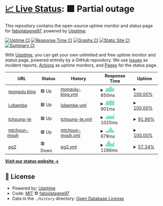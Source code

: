 # [📈 Live Status](https://fabiolatagne97.github.io/Monitor_Mongulu): <!--live status--> **🟧 Partial outage**

This repository contains the open-source uptime monitor and status page for [fabiolatagne97](https://fabiolatagne97.github.io/Monitor_Mongulu), powered by [Upptime](https://github.com/upptime/upptime).

[![Uptime CI](https://github.com/fabiolatagne97/Monitor_Mongulu/workflows/Uptime%20CI/badge.svg)](https://github.com/fabiolatagne97/Monitor_Mongulu/actions?query=workflow%3A%22Uptime+CI%22)
[![Response Time CI](https://github.com/fabiolatagne97/Monitor_Mongulu/workflows/Response%20Time%20CI/badge.svg)](https://github.com/fabiolatagne97/Monitor_Mongulu/actions?query=workflow%3A%22Response+Time+CI%22)
[![Graphs CI](https://github.com/fabiolatagne97/Monitor_Mongulu/workflows/Graphs%20CI/badge.svg)](https://github.com/fabiolatagne97/Monitor_Mongulu/actions?query=workflow%3A%22Graphs+CI%22)
[![Static Site CI](https://github.com/fabiolatagne97/Monitor_Mongulu/workflows/Static%20Site%20CI/badge.svg)](https://github.com/fabiolatagne97/Monitor_Mongulu/actions?query=workflow%3A%22Static+Site+CI%22)
[![Summary CI](https://github.com/fabiolatagne97/Monitor_Mongulu/workflows/Summary%20CI/badge.svg)](https://github.com/fabiolatagne97/Monitor_Mongulu/actions?query=workflow%3A%22Summary+CI%22)

With [Upptime](https://upptime.js.org), you can get your own unlimited and free uptime monitor and status page, powered entirely by a GitHub repository. We use [Issues](https://github.com/fabiolatagne97/Monitor_Mongulu/issues) as incident reports, [Actions](https://github.com/fabiolatagne97/Monitor_Mongulu/actions) as uptime monitors, and [Pages](https://fabiolatagne97.github.io/Monitor_Mongulu) for the status page.

<!--start: status pages-->
<!-- This summary is generated by Upptime (https://github.com/upptime/upptime) -->
<!-- Do not edit this manually, your changes will be overwritten -->
<!-- prettier-ignore -->
| URL | Status | History | Response Time | Uptime |
| --- | ------ | ------- | ------------- | ------ |
| <img alt="" src="https://icons.duckduckgo.com/ip3/blog.mongulu.cm.ico" height="13"> [mongulu blog](https://blog.mongulu.cm) | 🟩 Up | [mongulu-blog.yml](https://github.com/fabiolatagne97/Monitor_Mongulu/commits/HEAD/history/mongulu-blog.yml) | <details><summary><img alt="Response time graph" src="./graphs/mongulu-blog/response-time-week.png" height="20"> 650ms</summary><br><a href="https://fabiolatagne97.github.io/Monitor_Mongulu/history/mongulu-blog"><img alt="Response time 697" src="https://img.shields.io/endpoint?url=https%3A%2F%2Fraw.githubusercontent.com%2Ffabiolatagne97%2FMonitor_Mongulu%2FHEAD%2Fapi%2Fmongulu-blog%2Fresponse-time.json"></a><br><a href="https://fabiolatagne97.github.io/Monitor_Mongulu/history/mongulu-blog"><img alt="24-hour response time 646" src="https://img.shields.io/endpoint?url=https%3A%2F%2Fraw.githubusercontent.com%2Ffabiolatagne97%2FMonitor_Mongulu%2FHEAD%2Fapi%2Fmongulu-blog%2Fresponse-time-day.json"></a><br><a href="https://fabiolatagne97.github.io/Monitor_Mongulu/history/mongulu-blog"><img alt="7-day response time 650" src="https://img.shields.io/endpoint?url=https%3A%2F%2Fraw.githubusercontent.com%2Ffabiolatagne97%2FMonitor_Mongulu%2FHEAD%2Fapi%2Fmongulu-blog%2Fresponse-time-week.json"></a><br><a href="https://fabiolatagne97.github.io/Monitor_Mongulu/history/mongulu-blog"><img alt="30-day response time 720" src="https://img.shields.io/endpoint?url=https%3A%2F%2Fraw.githubusercontent.com%2Ffabiolatagne97%2FMonitor_Mongulu%2FHEAD%2Fapi%2Fmongulu-blog%2Fresponse-time-month.json"></a><br><a href="https://fabiolatagne97.github.io/Monitor_Mongulu/history/mongulu-blog"><img alt="1-year response time 697" src="https://img.shields.io/endpoint?url=https%3A%2F%2Fraw.githubusercontent.com%2Ffabiolatagne97%2FMonitor_Mongulu%2FHEAD%2Fapi%2Fmongulu-blog%2Fresponse-time-year.json"></a></details> | <details><summary><a href="https://fabiolatagne97.github.io/Monitor_Mongulu/history/mongulu-blog">100.00%</a></summary><a href="https://fabiolatagne97.github.io/Monitor_Mongulu/history/mongulu-blog"><img alt="All-time uptime 100.00%" src="https://img.shields.io/endpoint?url=https%3A%2F%2Fraw.githubusercontent.com%2Ffabiolatagne97%2FMonitor_Mongulu%2FHEAD%2Fapi%2Fmongulu-blog%2Fuptime.json"></a><br><a href="https://fabiolatagne97.github.io/Monitor_Mongulu/history/mongulu-blog"><img alt="24-hour uptime 100.00%" src="https://img.shields.io/endpoint?url=https%3A%2F%2Fraw.githubusercontent.com%2Ffabiolatagne97%2FMonitor_Mongulu%2FHEAD%2Fapi%2Fmongulu-blog%2Fuptime-day.json"></a><br><a href="https://fabiolatagne97.github.io/Monitor_Mongulu/history/mongulu-blog"><img alt="7-day uptime 100.00%" src="https://img.shields.io/endpoint?url=https%3A%2F%2Fraw.githubusercontent.com%2Ffabiolatagne97%2FMonitor_Mongulu%2FHEAD%2Fapi%2Fmongulu-blog%2Fuptime-week.json"></a><br><a href="https://fabiolatagne97.github.io/Monitor_Mongulu/history/mongulu-blog"><img alt="30-day uptime 100.00%" src="https://img.shields.io/endpoint?url=https%3A%2F%2Fraw.githubusercontent.com%2Ffabiolatagne97%2FMonitor_Mongulu%2FHEAD%2Fapi%2Fmongulu-blog%2Fuptime-month.json"></a><br><a href="https://fabiolatagne97.github.io/Monitor_Mongulu/history/mongulu-blog"><img alt="1-year uptime 100.00%" src="https://img.shields.io/endpoint?url=https%3A%2F%2Fraw.githubusercontent.com%2Ffabiolatagne97%2FMonitor_Mongulu%2FHEAD%2Fapi%2Fmongulu-blog%2Fuptime-year.json"></a></details>
| <img alt="" src="https://icons.duckduckgo.com/ip3/lobembe.mongulu.cm.ico" height="13"> [Lobembe](https://lobembe.mongulu.cm) | 🟩 Up | [lobembe.yml](https://github.com/fabiolatagne97/Monitor_Mongulu/commits/HEAD/history/lobembe.yml) | <details><summary><img alt="Response time graph" src="./graphs/lobembe/response-time-week.png" height="20"> 901ms</summary><br><a href="https://fabiolatagne97.github.io/Monitor_Mongulu/history/lobembe"><img alt="Response time 969" src="https://img.shields.io/endpoint?url=https%3A%2F%2Fraw.githubusercontent.com%2Ffabiolatagne97%2FMonitor_Mongulu%2FHEAD%2Fapi%2Flobembe%2Fresponse-time.json"></a><br><a href="https://fabiolatagne97.github.io/Monitor_Mongulu/history/lobembe"><img alt="24-hour response time 971" src="https://img.shields.io/endpoint?url=https%3A%2F%2Fraw.githubusercontent.com%2Ffabiolatagne97%2FMonitor_Mongulu%2FHEAD%2Fapi%2Flobembe%2Fresponse-time-day.json"></a><br><a href="https://fabiolatagne97.github.io/Monitor_Mongulu/history/lobembe"><img alt="7-day response time 901" src="https://img.shields.io/endpoint?url=https%3A%2F%2Fraw.githubusercontent.com%2Ffabiolatagne97%2FMonitor_Mongulu%2FHEAD%2Fapi%2Flobembe%2Fresponse-time-week.json"></a><br><a href="https://fabiolatagne97.github.io/Monitor_Mongulu/history/lobembe"><img alt="30-day response time 989" src="https://img.shields.io/endpoint?url=https%3A%2F%2Fraw.githubusercontent.com%2Ffabiolatagne97%2FMonitor_Mongulu%2FHEAD%2Fapi%2Flobembe%2Fresponse-time-month.json"></a><br><a href="https://fabiolatagne97.github.io/Monitor_Mongulu/history/lobembe"><img alt="1-year response time 969" src="https://img.shields.io/endpoint?url=https%3A%2F%2Fraw.githubusercontent.com%2Ffabiolatagne97%2FMonitor_Mongulu%2FHEAD%2Fapi%2Flobembe%2Fresponse-time-year.json"></a></details> | <details><summary><a href="https://fabiolatagne97.github.io/Monitor_Mongulu/history/lobembe">100.00%</a></summary><a href="https://fabiolatagne97.github.io/Monitor_Mongulu/history/lobembe"><img alt="All-time uptime 99.95%" src="https://img.shields.io/endpoint?url=https%3A%2F%2Fraw.githubusercontent.com%2Ffabiolatagne97%2FMonitor_Mongulu%2FHEAD%2Fapi%2Flobembe%2Fuptime.json"></a><br><a href="https://fabiolatagne97.github.io/Monitor_Mongulu/history/lobembe"><img alt="24-hour uptime 100.00%" src="https://img.shields.io/endpoint?url=https%3A%2F%2Fraw.githubusercontent.com%2Ffabiolatagne97%2FMonitor_Mongulu%2FHEAD%2Fapi%2Flobembe%2Fuptime-day.json"></a><br><a href="https://fabiolatagne97.github.io/Monitor_Mongulu/history/lobembe"><img alt="7-day uptime 100.00%" src="https://img.shields.io/endpoint?url=https%3A%2F%2Fraw.githubusercontent.com%2Ffabiolatagne97%2FMonitor_Mongulu%2FHEAD%2Fapi%2Flobembe%2Fuptime-week.json"></a><br><a href="https://fabiolatagne97.github.io/Monitor_Mongulu/history/lobembe"><img alt="30-day uptime 99.95%" src="https://img.shields.io/endpoint?url=https%3A%2F%2Fraw.githubusercontent.com%2Ffabiolatagne97%2FMonitor_Mongulu%2FHEAD%2Fapi%2Flobembe%2Fuptime-month.json"></a><br><a href="https://fabiolatagne97.github.io/Monitor_Mongulu/history/lobembe"><img alt="1-year uptime 99.95%" src="https://img.shields.io/endpoint?url=https%3A%2F%2Fraw.githubusercontent.com%2Ffabiolatagne97%2FMonitor_Mongulu%2FHEAD%2Fapi%2Flobembe%2Fuptime-year.json"></a></details>
| <img alt="" src="https://icons.duckduckgo.com/ip3/tchoung-te.mongulu.cm.ico" height="13"> [tchoung-te](https://tchoung-te.mongulu.cm) | 🟩 Up | [tchoung-te.yml](https://github.com/fabiolatagne97/Monitor_Mongulu/commits/HEAD/history/tchoung-te.yml) | <details><summary><img alt="Response time graph" src="./graphs/tchoung-te/response-time-week.png" height="20"> 1025ms</summary><br><a href="https://fabiolatagne97.github.io/Monitor_Mongulu/history/tchoung-te"><img alt="Response time 1123" src="https://img.shields.io/endpoint?url=https%3A%2F%2Fraw.githubusercontent.com%2Ffabiolatagne97%2FMonitor_Mongulu%2FHEAD%2Fapi%2Ftchoung-te%2Fresponse-time.json"></a><br><a href="https://fabiolatagne97.github.io/Monitor_Mongulu/history/tchoung-te"><img alt="24-hour response time 1332" src="https://img.shields.io/endpoint?url=https%3A%2F%2Fraw.githubusercontent.com%2Ffabiolatagne97%2FMonitor_Mongulu%2FHEAD%2Fapi%2Ftchoung-te%2Fresponse-time-day.json"></a><br><a href="https://fabiolatagne97.github.io/Monitor_Mongulu/history/tchoung-te"><img alt="7-day response time 1025" src="https://img.shields.io/endpoint?url=https%3A%2F%2Fraw.githubusercontent.com%2Ffabiolatagne97%2FMonitor_Mongulu%2FHEAD%2Fapi%2Ftchoung-te%2Fresponse-time-week.json"></a><br><a href="https://fabiolatagne97.github.io/Monitor_Mongulu/history/tchoung-te"><img alt="30-day response time 1156" src="https://img.shields.io/endpoint?url=https%3A%2F%2Fraw.githubusercontent.com%2Ffabiolatagne97%2FMonitor_Mongulu%2FHEAD%2Fapi%2Ftchoung-te%2Fresponse-time-month.json"></a><br><a href="https://fabiolatagne97.github.io/Monitor_Mongulu/history/tchoung-te"><img alt="1-year response time 1123" src="https://img.shields.io/endpoint?url=https%3A%2F%2Fraw.githubusercontent.com%2Ffabiolatagne97%2FMonitor_Mongulu%2FHEAD%2Fapi%2Ftchoung-te%2Fresponse-time-year.json"></a></details> | <details><summary><a href="https://fabiolatagne97.github.io/Monitor_Mongulu/history/tchoung-te">91.96%</a></summary><a href="https://fabiolatagne97.github.io/Monitor_Mongulu/history/tchoung-te"><img alt="All-time uptime 98.21%" src="https://img.shields.io/endpoint?url=https%3A%2F%2Fraw.githubusercontent.com%2Ffabiolatagne97%2FMonitor_Mongulu%2FHEAD%2Fapi%2Ftchoung-te%2Fuptime.json"></a><br><a href="https://fabiolatagne97.github.io/Monitor_Mongulu/history/tchoung-te"><img alt="24-hour uptime 79.67%" src="https://img.shields.io/endpoint?url=https%3A%2F%2Fraw.githubusercontent.com%2Ffabiolatagne97%2FMonitor_Mongulu%2FHEAD%2Fapi%2Ftchoung-te%2Fuptime-day.json"></a><br><a href="https://fabiolatagne97.github.io/Monitor_Mongulu/history/tchoung-te"><img alt="7-day uptime 91.96%" src="https://img.shields.io/endpoint?url=https%3A%2F%2Fraw.githubusercontent.com%2Ffabiolatagne97%2FMonitor_Mongulu%2FHEAD%2Fapi%2Ftchoung-te%2Fuptime-week.json"></a><br><a href="https://fabiolatagne97.github.io/Monitor_Mongulu/history/tchoung-te"><img alt="30-day uptime 98.11%" src="https://img.shields.io/endpoint?url=https%3A%2F%2Fraw.githubusercontent.com%2Ffabiolatagne97%2FMonitor_Mongulu%2FHEAD%2Fapi%2Ftchoung-te%2Fuptime-month.json"></a><br><a href="https://fabiolatagne97.github.io/Monitor_Mongulu/history/tchoung-te"><img alt="1-year uptime 98.21%" src="https://img.shields.io/endpoint?url=https%3A%2F%2Fraw.githubusercontent.com%2Ffabiolatagne97%2FMonitor_Mongulu%2FHEAD%2Fapi%2Ftchoung-te%2Fuptime-year.json"></a></details>
| <img alt="" src="https://icons.duckduckgo.com/ip3/mtchoun-mouh.mongulu.cm.ico" height="13"> [mtchoun-mouh](https://mtchoun-mouh.mongulu.cm) | 🟩 Up | [mtchoun-mouh.yml](https://github.com/fabiolatagne97/Monitor_Mongulu/commits/HEAD/history/mtchoun-mouh.yml) | <details><summary><img alt="Response time graph" src="./graphs/mtchoun-mouh/response-time-week.png" height="20"> 678ms</summary><br><a href="https://fabiolatagne97.github.io/Monitor_Mongulu/history/mtchoun-mouh"><img alt="Response time 594" src="https://img.shields.io/endpoint?url=https%3A%2F%2Fraw.githubusercontent.com%2Ffabiolatagne97%2FMonitor_Mongulu%2FHEAD%2Fapi%2Fmtchoun-mouh%2Fresponse-time.json"></a><br><a href="https://fabiolatagne97.github.io/Monitor_Mongulu/history/mtchoun-mouh"><img alt="24-hour response time 495" src="https://img.shields.io/endpoint?url=https%3A%2F%2Fraw.githubusercontent.com%2Ffabiolatagne97%2FMonitor_Mongulu%2FHEAD%2Fapi%2Fmtchoun-mouh%2Fresponse-time-day.json"></a><br><a href="https://fabiolatagne97.github.io/Monitor_Mongulu/history/mtchoun-mouh"><img alt="7-day response time 678" src="https://img.shields.io/endpoint?url=https%3A%2F%2Fraw.githubusercontent.com%2Ffabiolatagne97%2FMonitor_Mongulu%2FHEAD%2Fapi%2Fmtchoun-mouh%2Fresponse-time-week.json"></a><br><a href="https://fabiolatagne97.github.io/Monitor_Mongulu/history/mtchoun-mouh"><img alt="30-day response time 626" src="https://img.shields.io/endpoint?url=https%3A%2F%2Fraw.githubusercontent.com%2Ffabiolatagne97%2FMonitor_Mongulu%2FHEAD%2Fapi%2Fmtchoun-mouh%2Fresponse-time-month.json"></a><br><a href="https://fabiolatagne97.github.io/Monitor_Mongulu/history/mtchoun-mouh"><img alt="1-year response time 594" src="https://img.shields.io/endpoint?url=https%3A%2F%2Fraw.githubusercontent.com%2Ffabiolatagne97%2FMonitor_Mongulu%2FHEAD%2Fapi%2Fmtchoun-mouh%2Fresponse-time-year.json"></a></details> | <details><summary><a href="https://fabiolatagne97.github.io/Monitor_Mongulu/history/mtchoun-mouh">100.00%</a></summary><a href="https://fabiolatagne97.github.io/Monitor_Mongulu/history/mtchoun-mouh"><img alt="All-time uptime 93.59%" src="https://img.shields.io/endpoint?url=https%3A%2F%2Fraw.githubusercontent.com%2Ffabiolatagne97%2FMonitor_Mongulu%2FHEAD%2Fapi%2Fmtchoun-mouh%2Fuptime.json"></a><br><a href="https://fabiolatagne97.github.io/Monitor_Mongulu/history/mtchoun-mouh"><img alt="24-hour uptime 100.00%" src="https://img.shields.io/endpoint?url=https%3A%2F%2Fraw.githubusercontent.com%2Ffabiolatagne97%2FMonitor_Mongulu%2FHEAD%2Fapi%2Fmtchoun-mouh%2Fuptime-day.json"></a><br><a href="https://fabiolatagne97.github.io/Monitor_Mongulu/history/mtchoun-mouh"><img alt="7-day uptime 100.00%" src="https://img.shields.io/endpoint?url=https%3A%2F%2Fraw.githubusercontent.com%2Ffabiolatagne97%2FMonitor_Mongulu%2FHEAD%2Fapi%2Fmtchoun-mouh%2Fuptime-week.json"></a><br><a href="https://fabiolatagne97.github.io/Monitor_Mongulu/history/mtchoun-mouh"><img alt="30-day uptime 96.77%" src="https://img.shields.io/endpoint?url=https%3A%2F%2Fraw.githubusercontent.com%2Ffabiolatagne97%2FMonitor_Mongulu%2FHEAD%2Fapi%2Fmtchoun-mouh%2Fuptime-month.json"></a><br><a href="https://fabiolatagne97.github.io/Monitor_Mongulu/history/mtchoun-mouh"><img alt="1-year uptime 93.59%" src="https://img.shields.io/endpoint?url=https%3A%2F%2Fraw.githubusercontent.com%2Ffabiolatagne97%2FMonitor_Mongulu%2FHEAD%2Fapi%2Fmtchoun-mouh%2Fuptime-year.json"></a></details>
| <img alt="" src="https://icons.duckduckgo.com/ip3/pg2.mongulu.cm.ico" height="13"> [pg2](https://pg2.mongulu.cm) | 🟥 Down | [pg2.yml](https://github.com/fabiolatagne97/Monitor_Mongulu/commits/HEAD/history/pg2.yml) | <details><summary><img alt="Response time graph" src="./graphs/pg2/response-time-week.png" height="20"> 1286ms</summary><br><a href="https://fabiolatagne97.github.io/Monitor_Mongulu/history/pg2"><img alt="Response time 2148" src="https://img.shields.io/endpoint?url=https%3A%2F%2Fraw.githubusercontent.com%2Ffabiolatagne97%2FMonitor_Mongulu%2FHEAD%2Fapi%2Fpg2%2Fresponse-time.json"></a><br><a href="https://fabiolatagne97.github.io/Monitor_Mongulu/history/pg2"><img alt="24-hour response time 1385" src="https://img.shields.io/endpoint?url=https%3A%2F%2Fraw.githubusercontent.com%2Ffabiolatagne97%2FMonitor_Mongulu%2FHEAD%2Fapi%2Fpg2%2Fresponse-time-day.json"></a><br><a href="https://fabiolatagne97.github.io/Monitor_Mongulu/history/pg2"><img alt="7-day response time 1286" src="https://img.shields.io/endpoint?url=https%3A%2F%2Fraw.githubusercontent.com%2Ffabiolatagne97%2FMonitor_Mongulu%2FHEAD%2Fapi%2Fpg2%2Fresponse-time-week.json"></a><br><a href="https://fabiolatagne97.github.io/Monitor_Mongulu/history/pg2"><img alt="30-day response time 2148" src="https://img.shields.io/endpoint?url=https%3A%2F%2Fraw.githubusercontent.com%2Ffabiolatagne97%2FMonitor_Mongulu%2FHEAD%2Fapi%2Fpg2%2Fresponse-time-month.json"></a><br><a href="https://fabiolatagne97.github.io/Monitor_Mongulu/history/pg2"><img alt="1-year response time 2148" src="https://img.shields.io/endpoint?url=https%3A%2F%2Fraw.githubusercontent.com%2Ffabiolatagne97%2FMonitor_Mongulu%2FHEAD%2Fapi%2Fpg2%2Fresponse-time-year.json"></a></details> | <details><summary><a href="https://fabiolatagne97.github.io/Monitor_Mongulu/history/pg2">57.34%</a></summary><a href="https://fabiolatagne97.github.io/Monitor_Mongulu/history/pg2"><img alt="All-time uptime 56.79%" src="https://img.shields.io/endpoint?url=https%3A%2F%2Fraw.githubusercontent.com%2Ffabiolatagne97%2FMonitor_Mongulu%2FHEAD%2Fapi%2Fpg2%2Fuptime.json"></a><br><a href="https://fabiolatagne97.github.io/Monitor_Mongulu/history/pg2"><img alt="24-hour uptime 67.51%" src="https://img.shields.io/endpoint?url=https%3A%2F%2Fraw.githubusercontent.com%2Ffabiolatagne97%2FMonitor_Mongulu%2FHEAD%2Fapi%2Fpg2%2Fuptime-day.json"></a><br><a href="https://fabiolatagne97.github.io/Monitor_Mongulu/history/pg2"><img alt="7-day uptime 57.34%" src="https://img.shields.io/endpoint?url=https%3A%2F%2Fraw.githubusercontent.com%2Ffabiolatagne97%2FMonitor_Mongulu%2FHEAD%2Fapi%2Fpg2%2Fuptime-week.json"></a><br><a href="https://fabiolatagne97.github.io/Monitor_Mongulu/history/pg2"><img alt="30-day uptime 57.85%" src="https://img.shields.io/endpoint?url=https%3A%2F%2Fraw.githubusercontent.com%2Ffabiolatagne97%2FMonitor_Mongulu%2FHEAD%2Fapi%2Fpg2%2Fuptime-month.json"></a><br><a href="https://fabiolatagne97.github.io/Monitor_Mongulu/history/pg2"><img alt="1-year uptime 56.79%" src="https://img.shields.io/endpoint?url=https%3A%2F%2Fraw.githubusercontent.com%2Ffabiolatagne97%2FMonitor_Mongulu%2FHEAD%2Fapi%2Fpg2%2Fuptime-year.json"></a></details>

<!--end: status pages-->

[**Visit our status website →**](https://fabiolatagne97.github.io/Monitor_Mongulu)

## 📄 License

- Powered by: [Upptime](https://github.com/upptime/upptime)
- Code: [MIT](./LICENSE) © [fabiolatagne97](https://fabiolatagne97.github.io/Monitor_Mongulu)
- Data in the `./history` directory: [Open Database License](https://opendatacommons.org/licenses/odbl/1-0/)
